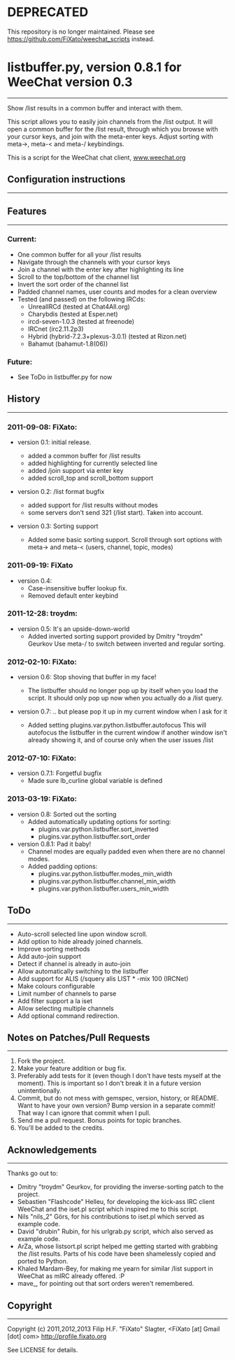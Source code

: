 # DEPRECATED

This repository is no longer maintained. Please see https://github.com/FiXato/weechat_scripts instead.

# listbuffer.py, version 0.8.1 for WeeChat version 0.3
******************************************************************************

Show /list results in a common buffer and interact with them.

This script allows you to easily join channels from the /list output.
It will open a common buffer for the /list result, through which you
browse with your cursor keys, and join with the meta-enter keys.
Adjust sorting with meta->, meta-< and meta-/ keybindings.

This is a script for the WeeChat chat client, www.weechat.org


## Configuration instructions
******************************************************************************


## Features
******************************************************************************

### Current:

* One common buffer for all your /list results
* Navigate through the channels with your cursor keys
* Join a channel with the enter key after highlighting its line
* Scroll to the top/bottom of the channel list
* Invert the sort order of the channel list
* Padded channel names, user counts and modes for a clean overview
* Tested (and passed) on the following IRCds:
    * UnrealIRCd (tested at Chat4All.org)
    * Charybdis (tested at Esper.net)
    * ircd-seven-1.0.3 (tested at freenode) 
    * IRCnet (irc2.11.2p3)
    * Hybrid (hybrid-7.2.3+plexus-3.0.1) (tested at Rizon.net)
    * Bahamut (bahamut-1.8(06))

### Future:

* See ToDo in listbuffer.py for now

## History
******************************************************************************

### 2011-09-08: FiXato:

* version 0.1:  initial release.
    * added a common buffer for /list results
    * added highlighting for currently selected line
    * added /join support via enter key
    * added scroll_top and scroll_bottom support

* version 0.2:  /list format bugfix
    * added support for /list results without modes
    * some servers don't send 321 (/list start). Taken into account.

* version 0.3: Sorting support
    * Added some basic sorting support. Scroll through sort options
      with meta-> and meta-< (users, channel, topic, modes)

### 2011-09-19: FiXato

* version 0.4: 
    * Case-insensitive buffer lookup fix.
    * Removed default enter keybind

### 2011-12-28: troydm:

* version 0.5: It's an upside-down-world
    * Added inverted sorting support provided by Dmitry "troydm" Geurkov
      Use meta-/ to switch between inverted and regular sorting.

### 2012-02-10: FiXato:

* version 0.6: Stop shoving that buffer in my face!
    * The listbuffer should no longer pop up by itself when you load the script.
      It should only pop up now when you actually do a /list query.

* version 0.7: .. but please pop it up in my current window when I ask for it
    * Added setting plugins.var.python.listbuffer.autofocus
      This will autofocus the listbuffer in the current window if another window isn't
      already showing it, and of course only when the user issues /list

### 2012-07-10: FiXato:

* version 0.7.1: Forgetful bugfix
    * Made sure lb_curline global variable is defined

### 2013-03-19: FiXato:

* version 0.8: Sorted out the sorting
    * Added automatically updating options for sorting: 
      * plugins.var.python.listbuffer.sort_inverted
      * plugins.var.python.listbuffer.sort_order 
* version 0.8.1: Pad it baby!
    * Channel modes are equally padded even when there are no channel modes.
    * Added padding options: 
      * plugins.var.python.listbuffer.modes_min_width
      * plugins.var.python.listbuffer.channel_min_width
      * plugins.var.python.listbuffer.users_min_width

## ToDo
******************************************************************************

  - Auto-scroll selected line upon window scroll.
  - Add option to hide already joined channels.
  - Improve sorting methods
  - Add auto-join support
  - Detect if channel is already in auto-join
  - Allow automatically switching to the listbuffer
  - Add support for ALIS (/squery alis LIST * -mix 100 (IRCNet)
  - Make colours configurable
  - Limit number of channels to parse
  - Add filter support a la iset
  - Allow selecting multiple channels
  - Add optional command redirection.

## Notes on Patches/Pull Requests
******************************************************************************

1. Fork the project.
2. Make your feature addition or bug fix.
3. Preferably add tests for it (even though I don't have tests myself at the moment). 
  This is important so I don't break it in a future version unintentionally.
4. Commit, but do not mess with gemspec, version, history, or README.
  Want to have your own version? Bump version in a separate commit!
  That way I can ignore that commit when I pull.
5. Send me a pull request. Bonus points for topic branches.
6. You'll be added to the credits.

## Acknowledgements
******************************************************************************

Thanks go out to:

* Dmitry "troydm" Geurkov, for providing the inverse-sorting patch to the project.
* Sebastien "Flashcode" Helleu, for developing the kick-ass IRC client WeeChat
    and the iset.pl script which inspired me to this script.
* Nils "nils_2" Görs, for his contributions to iset.pl which served as
    example code.
* David "drubin" Rubin, for his urlgrab.py script, which also served
    as example code.
* ArZa, whose listsort.pl script helped me getting started with 
    grabbing the /list results. Parts of his code have been shamelessly
    copied and ported to Python.
* Khaled Mardam-Bey, for making me yearn for similar /list support in 
    WeeChat as mIRC already offered. :P
* mave_, for pointing out that sort orders weren't remembered.

## Copyright
******************************************************************************

Copyright (c) 2011,2012,2013 Filip H.F. "FiXato" Slagter,
    <FiXato [at] Gmail [dot] com>
    http://profile.fixato.org

See LICENSE for details.
